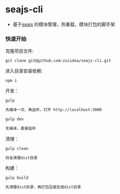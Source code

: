 # seajs-cli
- 基于[seajs](https://github.com/nuysoft/Mock) 的模块管理，热重载，模块打包的脚手架

### 快速开始

克隆项目文件:

```
git clone git@github.com:zuiidea/seajs-cli.git
```

进入目录安装依赖:

```
npm i
```

开发：

```bash
gulp

先编译一次，再监听，打开 http://localhost:3000

gulp dev

无编译，直接监听
```

清理：

```bash
gulp clean

将会清理dist目录
```

构建：

```bash
gulp build

先清理dist目录，再打包压缩生成dist目录
```
